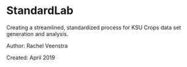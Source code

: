 # StandardLab
Creating a streamlined, standardized process for KSU Crops data set generation and analysis.

Author: Rachel Veenstra

Created: April 2019
